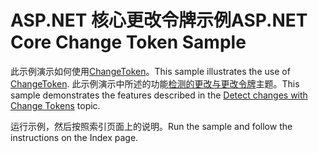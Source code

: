 # <a name="aspnet-core-change-token-sample"></a><span data-ttu-id="74765-101">ASP.NET 核心更改令牌示例</span><span class="sxs-lookup"><span data-stu-id="74765-101">ASP.NET Core Change Token Sample</span></span>

<span data-ttu-id="74765-102">此示例演示如何使用[ChangeToken](https://docs.microsoft.com/dotnet/api/microsoft.extensions.primitives.changetoken)。</span><span class="sxs-lookup"><span data-stu-id="74765-102">This sample illustrates the use of [ChangeToken](https://docs.microsoft.com/dotnet/api/microsoft.extensions.primitives.changetoken).</span></span> <span data-ttu-id="74765-103">此示例演示中所述的功能[检测的更改与更改令牌](https://docs.microsoft.com/aspnet/core/fundamentals/primitives/change-tokens)主题。</span><span class="sxs-lookup"><span data-stu-id="74765-103">This sample demonstrates the features described in the [Detect changes with Change Tokens](https://docs.microsoft.com/aspnet/core/fundamentals/primitives/change-tokens) topic.</span></span>

<span data-ttu-id="74765-104">运行示例，然后按照索引页面上的说明。</span><span class="sxs-lookup"><span data-stu-id="74765-104">Run the sample and follow the instructions on the Index page.</span></span>
